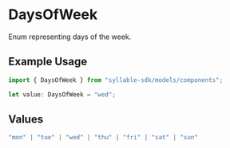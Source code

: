 # DaysOfWeek

Enum representing days of the week.

## Example Usage

```typescript
import { DaysOfWeek } from "syllable-sdk/models/components";

let value: DaysOfWeek = "wed";
```

## Values

```typescript
"mon" | "tue" | "wed" | "thu" | "fri" | "sat" | "sun"
```